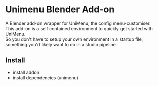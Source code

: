 # Unimenu Blender Add-on

A Blender add-on wrapper for UniMenu, the config menu-customiser.<br>
This add-on is a self contained environment to quickly get started with UniMenu. <br>
So you don't have to setup your own environment in a startup file, something you'd likely want to do in a studio pipeline.

## Install
- install addon
- install dependencies (unimenu)
